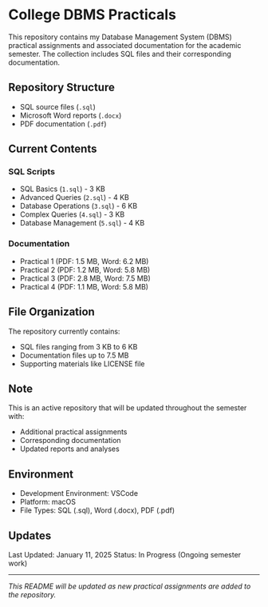 # College DBMS Practicals

This repository contains my Database Management System (DBMS) practical assignments and associated documentation for the academic semester. The collection includes SQL files and their corresponding documentation.

## Repository Structure

- SQL source files (`.sql`)
- Microsoft Word reports (`.docx`) 
- PDF documentation (`.pdf`)

## Current Contents

### SQL Scripts
- SQL Basics (`1.sql`) - 3 KB
- Advanced Queries (`2.sql`) - 4 KB
- Database Operations (`3.sql`) - 6 KB
- Complex Queries (`4.sql`) - 3 KB
- Database Management (`5.sql`) - 4 KB

### Documentation
- Practical 1 (PDF: 1.5 MB, Word: 6.2 MB)
- Practical 2 (PDF: 1.2 MB, Word: 5.8 MB)
- Practical 3 (PDF: 2.8 MB, Word: 7.5 MB)
- Practical 4 (PDF: 1.1 MB, Word: 5.8 MB)

## File Organization

The repository currently contains:
- SQL files ranging from 3 KB to 6 KB
- Documentation files up to 7.5 MB
- Supporting materials like LICENSE file

## Note

This is an active repository that will be updated throughout the semester with:
- Additional practical assignments
- Corresponding documentation
- Updated reports and analyses

## Environment

- Development Environment: VSCode
- Platform: macOS
- File Types: SQL (.sql), Word (.docx), PDF (.pdf)

## Updates

Last Updated: January 11, 2025
Status: In Progress (Ongoing semester work)

---
*This README will be updated as new practical assignments are added to the repository.*
